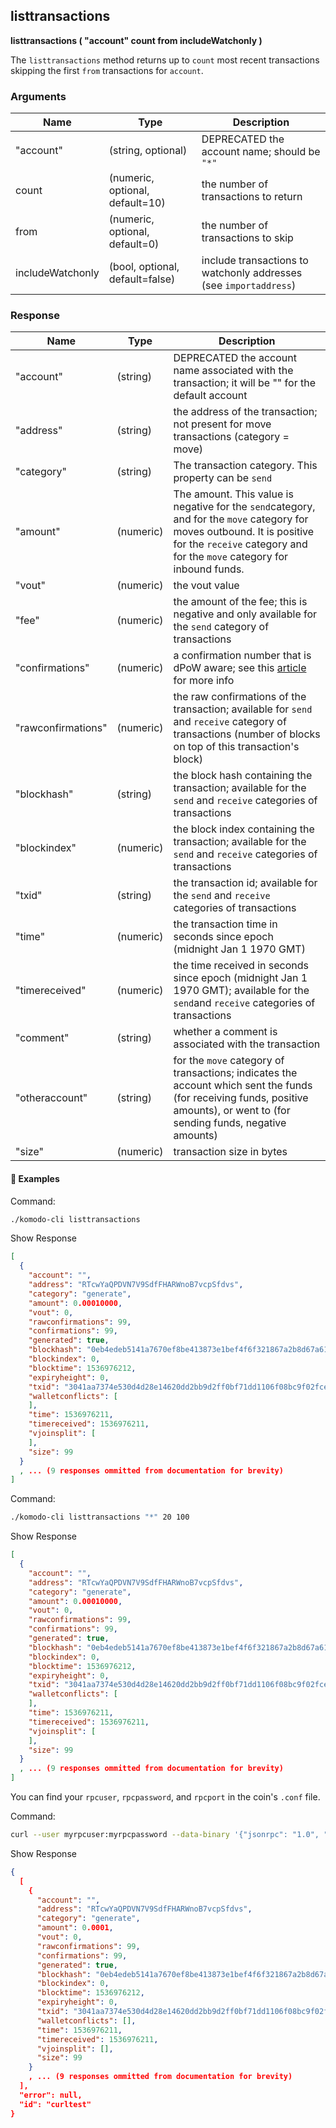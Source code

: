 ## listtransactions

**listtransactions ( "account" count from includeWatchonly )**

The `listtransactions` method returns up to `count` most recent transactions skipping the first `from` transactions for `account`.

### Arguments

| Name             | Type                            | Description                                                  |
| ---------------- | ------------------------------- | ------------------------------------------------------------ |
| "account"        | (string, optional)              | DEPRECATED the account name; should be `"*"`                 |
| count            | (numeric, optional, default=10) | the number of transactions to return                         |
| from             | (numeric, optional, default=0)  | the number of transactions to skip                           |
| includeWatchonly | (bool, optional, default=false) | include transactions to watchonly addresses (see `importaddress`) |

### Response

| Name               | Type      | Description                                                  |
| ------------------ | --------- | ------------------------------------------------------------ |
| "account"          | (string)  | DEPRECATED the account name associated with the transaction; it will be "" for the default account |
| "address"          | (string)  | the address of the transaction; not present for move transactions (category = move) |
| "category"         | (string)  | The transaction category. This property can be `send`        |
| "amount"           | (numeric) | The amount. This value is negative for the `send`category, and for the `move` category for moves outbound. It is positive for the `receive` category and for the `move` category for inbound funds. |
| "vout"             | (numeric) | the vout value                                               |
| "fee"              | (numeric) | the amount of the fee; this is negative and only available for the `send` category of transactions |
| "confirmations"    | (numeric) | a confirmation number that is dPoW aware; see this [article](https://docs.komodoplatform.com/komodo/dPOW-conf.html) for more info |
| "rawconfirmations" | (numeric) | the raw confirmations of the transaction; available for `send` and `receive` category of transactions (number of blocks on top of this transaction's block) |
| "blockhash"        | (string)  | the block hash containing the transaction; available for the `send` and `receive` categories of transactions |
| "blockindex"       | (numeric) | the block index containing the transaction; available for the `send` and `receive` categories of transactions |
| "txid"             | (string)  | the transaction id; available for the `send` and `receive` categories of transactions |
| "time"             | (numeric) | the transaction time in seconds since epoch (midnight Jan 1 1970 GMT) |
| "timereceived"     | (numeric) | the time received in seconds since epoch (midnight Jan 1 1970 GMT); available for the `send`and `receive` categories of transactions |
| "comment"          | (string)  | whether a comment is associated with the transaction         |
| "otheraccount"     | (string)  | for the `move` category of transactions; indicates the account which sent the funds (for receiving funds, positive amounts), or went to (for sending funds, negative amounts) |
| "size"             | (numeric) | transaction size in bytes                                    |

#### 📌 Examples

Command:

```bash
./komodo-cli listtransactions
```

Show Response

```json
[
  {
    "account": "",
    "address": "RTcwYaQPDVN7V9SdfFHARWnoB7vcpSfdvs",
    "category": "generate",
    "amount": 0.00010000,
    "vout": 0,
    "rawconfirmations": 99,
    "confirmations": 99,
    "generated": true,
    "blockhash": "0eb4edeb5141a7670ef8be413873e1bef4f6f321867a2b8d67a616cdc7df1e77",
    "blockindex": 0,
    "blocktime": 1536976212,
    "expiryheight": 0,
    "txid": "3041aa7374e530d4d28e14620dd2bb9d2ff0bf71dd1106f08bc9f02fce44598e",
    "walletconflicts": [
    ],
    "time": 1536976211,
    "timereceived": 1536976211,
    "vjoinsplit": [
    ],
    "size": 99
  }
  , ... (9 responses ommitted from documentation for brevity)
]
```

Command:

```bash
./komodo-cli listtransactions "*" 20 100
```

Show Response

```json
[
  {
    "account": "",
    "address": "RTcwYaQPDVN7V9SdfFHARWnoB7vcpSfdvs",
    "category": "generate",
    "amount": 0.00010000,
    "vout": 0,
    "rawconfirmations": 99,
    "confirmations": 99,
    "generated": true,
    "blockhash": "0eb4edeb5141a7670ef8be413873e1bef4f6f321867a2b8d67a616cdc7df1e77",
    "blockindex": 0,
    "blocktime": 1536976212,
    "expiryheight": 0,
    "txid": "3041aa7374e530d4d28e14620dd2bb9d2ff0bf71dd1106f08bc9f02fce44598e",
    "walletconflicts": [
    ],
    "time": 1536976211,
    "timereceived": 1536976211,
    "vjoinsplit": [
    ],
    "size": 99
  }
  , ... (9 responses ommitted from documentation for brevity)
]
```

You can find your `rpcuser`, `rpcpassword`, and `rpcport` in the coin's `.conf` file.

Command:

```bash
curl --user myrpcuser:myrpcpassword --data-binary '{"jsonrpc": "1.0", "id":"curltest", "method": "listtransactions", "params": ["*", 20, 100] }' -H 'content-type: text/plain;' http://127.0.0.1:myrpcport/
```

Show Response

```json
{
  [
    {
      "account": "",
      "address": "RTcwYaQPDVN7V9SdfFHARWnoB7vcpSfdvs",
      "category": "generate",
      "amount": 0.0001,
      "vout": 0,
      "rawconfirmations": 99,
      "confirmations": 99,
      "generated": true,
      "blockhash": "0eb4edeb5141a7670ef8be413873e1bef4f6f321867a2b8d67a616cdc7df1e77",
      "blockindex": 0,
      "blocktime": 1536976212,
      "expiryheight": 0,
      "txid": "3041aa7374e530d4d28e14620dd2bb9d2ff0bf71dd1106f08bc9f02fce44598e",
      "walletconflicts": [],
      "time": 1536976211,
      "timereceived": 1536976211,
      "vjoinsplit": [],
      "size": 99
    }
    , ... (9 responses ommitted from documentation for brevity)
  ],
  "error": null,
  "id": "curltest"
}
```